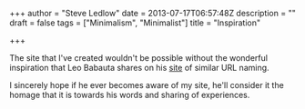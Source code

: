 +++
author = "Steve Ledlow"
date = 2013-07-17T06:57:48Z
description = ""
draft = false
tags = ["Minimalism", "Minimalist"]
title = "Inspiration"

+++


The site that I've created wouldn't be possible without the wonderful inspiration that Leo Babauta shares on his [site](http://mnmlist.com) of similar URL naming.

I sincerely hope if he ever becomes aware of my site, he'll consider it the homage that it is towards his words and sharing of experiences.

